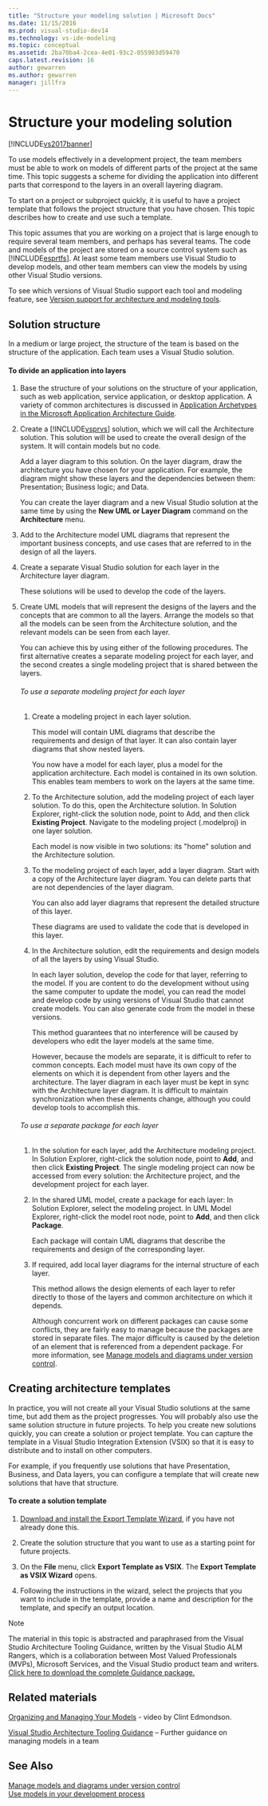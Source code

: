 ```yaml
---
title: "Structure your modeling solution | Microsoft Docs"
ms.date: 11/15/2016
ms.prod: visual-studio-dev14
ms.technology: vs-ide-modeling
ms.topic: conceptual
ms.assetid: 2ba70ba4-2cea-4e01-93c2-055903d59470
caps.latest.revision: 16
author: gewarren
ms.author: gewarren
manager: jillfra
---
```

# Structure your modeling solution
[!INCLUDE[vs2017banner](../includes/vs2017banner.md)]

To use models effectively in a development project, the team members must be able to work on models of different parts of the project at the same time. This topic suggests a scheme for dividing the application into different parts that correspond to the layers in an overall layering diagram.  
  
 To start on a project or subproject quickly, it is useful to have a project template that follows the project structure that you have chosen. This topic describes how to create and use such a template.  
  
 This topic assumes that you are working on a project that is large enough to require several team members, and perhaps has several teams. The code and models of the project are stored on a source control system such as [!INCLUDE[esprtfs](../includes/esprtfs-md.md)]. At least some team members use Visual Studio to develop models, and other team members can view the models by using other Visual Studio versions.  
  
 To see which versions of Visual Studio support each tool and modeling feature, see [Version support for architecture and modeling tools](../modeling/what-s-new-for-design-in-visual-studio.md#VersionSupport).  
  
## Solution structure  
 In a medium or large project, the structure of the team is based on the structure of the application. Each team uses a Visual Studio solution.  
  
#### To divide an application into layers  
  
1. Base the structure of your solutions on the structure of your application, such as web application, service application, or desktop application. A variety of common architectures is discussed in [Application Archetypes in the Microsoft Application Architecture Guide](http://go.microsoft.com/fwlink/?LinkId=196681).  
  
2. Create a [!INCLUDE[vsprvs](../includes/vsprvs-md.md)] solution, which we will call the Architecture solution. This solution will be used to create the overall design of the system. It will contain models but no code.  
  
    Add a layer diagram to this solution. On the layer diagram, draw the architecture you have chosen for your application. For example, the diagram might show these layers and the dependencies between them: Presentation; Business logic; and Data.  
  
    You can create the layer diagram and a new Visual Studio solution at the same time by using the **New UML or Layer Diagram** command on the **Architecture** menu.  
  
3. Add to the Architecture model UML diagrams that represent the important business concepts, and use cases that are referred to in the design of all the layers.  
  
4. Create a separate Visual Studio solution for each layer in the Architecture layer diagram.  
  
    These solutions will be used to develop the code of the layers.  
  
5. Create UML models that will represent the designs of the layers and the concepts that are common to all the layers. Arrange the models so that all the models can be seen from the Architecture solution, and the relevant models can be seen from each layer.  
  
    You can achieve this by using either of the following procedures. The first alternative creates a separate modeling project for each layer, and the second creates a single modeling project that is shared between the layers.  
  
   ###### To use a separate modeling project for each layer  
  
   1. Create a modeling project in each layer solution.  
  
       This model will contain UML diagrams that describe the requirements and design of that layer. It can also contain layer diagrams that show nested layers.  
  
       You now have a model for each layer, plus a model for the application architecture. Each model is contained in its own solution. This enables team members to work on the layers at the same time.  
  
   2. To the Architecture solution, add the modeling project of each layer solution. To do this, open the Architecture solution. In Solution Explorer, right-click the solution node, point to Add, and then click **Existing Project**. Navigate to the modeling project (.modelproj) in one layer solution.  
  
       Each model is now visible in two solutions: its "home" solution and the Architecture solution.  
  
   3. To the modeling project of each layer, add a layer diagram. Start with a copy of the Architecture layer diagram. You can delete parts that are not dependencies of the layer diagram.  
  
       You can also add layer diagrams that represent the detailed structure of this layer.  
  
       These diagrams are used to validate the code that is developed in this layer.  
  
   4. In the Architecture solution, edit the requirements and design models of all the layers by using Visual Studio.  
  
       In each layer solution, develop the code for that layer, referring to the model. If you are content to do the development without using the same computer to update the model, you can read the model and develop code by using versions of Visual Studio that cannot create models. You can also generate code from the model in these versions.  
  
      This method guarantees that no interference will be caused by developers who edit the layer models at the same time.  
  
      However, because the models are separate, it is difficult to refer to common concepts. Each model must have its own copy of the elements on which it is dependent from other layers and the architecture. The layer diagram in each layer must be kept in sync with the Architecture layer diagram. It is difficult to maintain synchronization when these elements change, although you could develop tools to accomplish this.  
  
   ###### To use a separate package for each layer  
  
   1. In the solution for each layer, add the Architecture modeling project. In Solution Explorer, right-click the solution node, point to **Add**, and then click **Existing Project**. The single modeling project can now be accessed from every solution: the Architecture project, and the development project for each layer.  
  
   2. In the shared UML model, create a package for each layer: In Solution Explorer, select the modeling project. In UML Model Explorer, right-click the model root node, point to **Add**, and then click **Package**.  
  
       Each package will contain UML diagrams that describe the requirements and design of the corresponding layer.  
  
   3. If required, add local layer diagrams for the internal structure of each layer.  
  
      This method allows the design elements of each layer to refer directly to those of the layers and common architecture on which it depends.  
  
      Although concurrent work on different packages can cause some conflicts, they are fairly easy to manage because the packages are stored in separate files. The major difficulty is caused by the deletion of an element that is referenced from a dependent package. For more information, see [Manage models and diagrams under version control](../modeling/manage-models-and-diagrams-under-version-control.md).  
  
## Creating architecture templates  
 In practice, you will not create all your Visual Studio solutions at the same time, but add them as the project progresses. You will probably also use the same solution structure in future projects.  To help you create new solutions quickly, you can create a solution or project template. You can capture the template in a Visual Studio Integration Extension (VSIX) so that it is easy to distribute and to install on other computers.  
  
 For example, if you frequently use solutions that have Presentation, Business, and Data layers, you can configure a template that will create new solutions that have that structure.  
  
#### To create a solution template  
  
1.  [Download and install the Export Template Wizard](http://go.microsoft.com/fwlink/?LinkId=196686), if you have not already done this.  
  
2.  Create the solution structure that you want to use as a starting point for future projects.  
  
3.  On the **File** menu, click **Export Template as VSIX**. The **Export Template as VSIX Wizard** opens.  
  
4.  Following the instructions in the wizard, select the projects that you want to include in the template, provide a name and description for the template, and specify an output location.  
  
> [!NOTE]
>  The material in this topic is abstracted and paraphrased from the Visual Studio Architecture Tooling Guidance, written by the Visual Studio ALM Rangers, which is a collaboration between Most Valued Professionals (MVPs), Microsoft Services, and the Visual Studio product team and writers. [Click here to download the complete Guidance package.](http://go.microsoft.com/fwlink/?LinkID=191984)  
  
## Related materials  
 [Organizing and Managing Your Models](http://channel9.msdn.com/posts/clinted/UML-with-VS-2010-Part-9-Organizing-and-Managing-Your-Models/) - video by Clint Edmondson.  
  
 [Visual Studio Architecture Tooling Guidance](../modeling/visual-studio-architecture-tooling-guidance.md) – Further guidance on managing models in a team  
  
## See Also  
 [Manage models and diagrams under version control](../modeling/manage-models-and-diagrams-under-version-control.md)   
 [Use models in your development process](../modeling/use-models-in-your-development-process.md)
